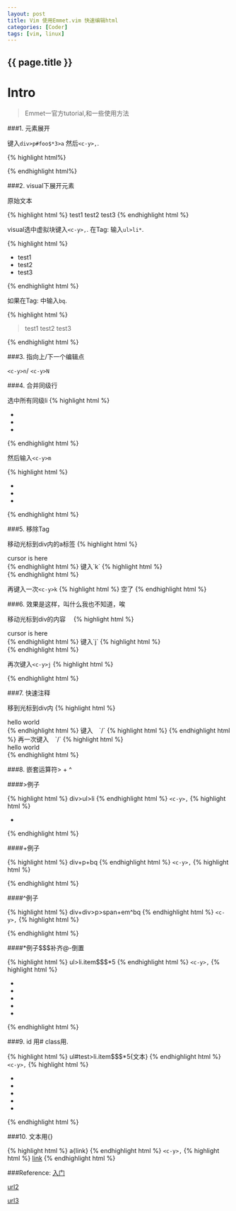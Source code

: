 ```yaml
---
layout: post
title: Vim 使用Emmet.vim 快速编辑html
categories: [Coder]
tags: [vim, linux]
---
```

<h2>{{ page.title }}</h2>

Intro
===

>Emmet一官方tutorial,和一些使用方法

###1. 元素展开

键入`div>p#foo$*3>a` 然后`<c-y>,`.

  {% highlight html%}
  <div>
      <p id="foo1">
          <a href=""></a>
      </p>
      <p id="foo2">
          <a href=""></a>
      </p>
      <p id="foo3">
          <a href=""></a>
      </p>
  </div>
  {% endhighlight html%}


###2. visual下展开元素

原始文本

{% highlight html %}
    test1
    test2
    test3
{% endhighlight html %}

visual选中虚拟块键入`<c-y>,`.
在Tag: 输入`ul>li*`.

{% highlight html %}
  <ul>
      <li>test1</li>
      <li>test2</li>
      <li>test3</li>
  </ul>
{% endhighlight html %}

如果在Tag: 中输入`bq`.

{% highlight html %}
  <blockquote>
      test1
      test2
      test3
  </blockquote>
{% endhighlight html %}


###3. 指向上/下一个编辑点

`<c-y>n`/
`<c-y>N`

###4. 合并同级行

选中所有同级li
{% highlight html %}
  <ul>
    <li class="list1"></li>
    <li class="list2"></li>
    <li class="list3"></li>
  </ul>
{% endhighlight html %}

然后输入`<c-y>m`

{% highlight html %}
  <ul>
    <li class="list1"></li><li class="list2"></li><li class="list3"></li>
  </ul>
{% endhighlight html %}

###5. 移除Tag

移动光标到div内的a标签
  {% highlight html %}
  <div class="foo">
    <a>cursor is here</a>
  </div>
  {% endhighlight html %}
键入`<c-y>k`
  {% highlight html %}
  <div class="foo">

  </div>
  {% endhighlight html %}

再键入一次`<c-y>k`
  {% highlight html %}
    空了
  {% endhighlight html %}

###6. 效果是这样，叫什么我也不知道，唉

移动光标到div的内容　
  {% highlight html %}
  <div class="foo">
    cursor is here
  </div>
  {% endhighlight html %}
键入`<c-y>j`
  {% highlight html %}
  <div class="foo"/>
  {% endhighlight html %}

再次键入`<c-y>j` 
  {% highlight html %}
  <div class="foo"></div>
  {% endhighlight html %}


###7. 快速注释

移到光标到div内
  {% highlight html %}
  <div>
    hello world
  </div>
  {% endhighlight html %}
键入　`<c-y>/`
  {% highlight html %}
  <!-- <div>
    hello world
  </div> -->
  {% endhighlight html %}
再一次键入　`<c-y>/`
  {% highlight html %}
  <div>
    hello world
  </div>
  {% endhighlight html %}

###8. 嵌套运算符> + ^

####>例子

  {% highlight html %}
    div>ul>li
  {% endhighlight html %}
`<c-y>,`
  {% highlight html %}
    <div>
        <ul>
            <li></li>
        </ul>
    </div>
  {% endhighlight html %}

####+例子

  {% highlight html %}
    div+p+bq
  {% endhighlight html %}
`<c-y>,`
  {% highlight html %}
    <div></div>
    <p></p>
    <blockquote></blockquote>
  {% endhighlight html %}

####^例子

  {% highlight html %}
    div+div>p>span+em^bq
  {% endhighlight html %}
`<c-y>,`
  {% highlight html %}
    <div></div>
    <div>
        <p>
            <span></span>
            <em></em>
        </p>
        <blockquote></blockquote>
    </div>
  {% endhighlight html %}

####*例子$$$补齐@-倒置
  
  {% highlight html %}
    ul>li.item$$$*5
  {% endhighlight html %}
`<c-y>,`
  {% highlight html %}
    <ul>
        <li class="-item005"></li>
        <li class="-item004"></li>
        <li class="-item003"></li>
        <li class="-item002"></li>
        <li class="-item001"></li>
    </ul>
  {% endhighlight html %}


###9. id 用# class用.

  {% highlight html %}
    ul#test>li.item$$$*5{文本}
  {% endhighlight html %}
`<c-y>,`
  {% highlight html %}
    <ul id="test">
        <li class="item001"></li>
        <li class="item002"></li>
        <li class="item003"></li>
        <li class="item004"></li>
        <li class="item005"></li>
    </ul>
  {% endhighlight html %}

###10. 文本用{} 

  {% highlight html %}
    a{link}
  {% endhighlight html %}
`<c-y>,`
  {% highlight html %}
    <a href="">link</a>
  {% endhighlight html %}


###Reference: 
[入门](https://github.com/mattn/emmet-vim)

[url2](http://www.cnblogs.com/cnjava/archive/2013/07/30/3225174.html)

[url3](https://raw.githubusercontent.com/mattn/emmet-vim/master/TUTORIAL)

